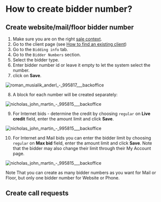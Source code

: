 # How to create bidder number?

## Create website/mail/floor bidder number
1. Make sure you are on the right [sale context](../sale/sale-context.md).
2. Go to the client page (see [How to find an existing client](how-to-find-an-existing-client.md))
3. Go to the `Bidding info` tab.
4. Go to the `Bidder Numbers` section.
5. Select the bidder type.
6. Enter bidder number id or leave it empty to let the system select the number.
7. click on **Save**.

![roman_musialik_anderl_-_995817___backoffice](https://user-images.githubusercontent.com/20393485/46792307-c10e9600-cd4b-11e8-9202-2811e479546a.jpg)

8. A block for each number will be created separately:

![nicholas_john_martin_-_995815___backoffice](https://user-images.githubusercontent.com/20393485/46793118-9f161300-cd4d-11e8-8ec5-deaa59d5c945.jpg)

9. For Internet bids - determine the credit by choosing `regular` on **Live credit** field, enter the amount limit and click **Save**.

![nicholas_john_martin_-_995815___backoffice](https://user-images.githubusercontent.com/20393485/46793953-80b11700-cd4f-11e8-8873-fea4f3f15498.jpg)

10. For Internet and Mail bids you can enter the bidder limit by choosing `regular` on **Max bid** field, enter the amount limit and click **Save**. Note that the bidder may also change their limit through their My Account page.

![nicholas_john_martin_-_995815___backoffice](https://user-images.githubusercontent.com/20393485/46794320-45fbae80-cd50-11e8-9732-c740d9363845.jpg)

Note That you can create as many bidder numbers as you want for Mail or Floor, but only one bidder number for Website or Phone.

## Create call requests


